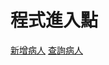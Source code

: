# 程式進入點 #
[新增病人](https://jonahyeoh.github.io/HTML_JavaScript_CSS/t5_FHIRPatient(Introduction)/FHIR_PATIENT/SRC/patient_portal.html)
[查詢病人](https://jonahyeoh.github.io/HTML_JavaScript_CSS/t5_FHIRPatient(Introduction)/FHIR_PATIENT/SRC/get_patient.html)